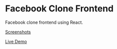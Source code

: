 # Facebook Clone Frontend
Facebook clone frontend using React.

[Screenshots](https://imgur.com/a/gtUK3k2)

[Live Demo](http://ec2-3-15-45-217.us-east-2.compute.amazonaws.com:3000/)
